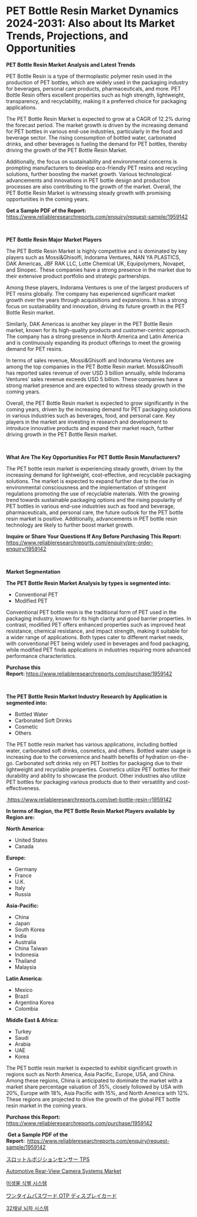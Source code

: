 <p><h1>PET Bottle Resin Market Dynamics 2024-2031: Also about Its Market Trends, Projections, and Opportunities</h1></p><p><strong>PET Bottle Resin Market Analysis and Latest Trends</strong></p>
<p><p>PET Bottle Resin is a type of thermoplastic polymer resin used in the production of PET bottles, which are widely used in the packaging industry for beverages, personal care products, pharmaceuticals, and more. PET Bottle Resin offers excellent properties such as high strength, lightweight, transparency, and recyclability, making it a preferred choice for packaging applications.</p><p>The PET Bottle Resin Market is expected to grow at a CAGR of 12.2% during the forecast period. The market growth is driven by the increasing demand for PET bottles in various end-use industries, particularly in the food and beverage sector. The rising consumption of bottled water, carbonated drinks, and other beverages is fueling the demand for PET bottles, thereby driving the growth of the PET Bottle Resin Market.</p><p>Additionally, the focus on sustainability and environmental concerns is prompting manufacturers to develop eco-friendly PET resins and recycling solutions, further boosting the market growth. Various technological advancements and innovations in PET bottle design and production processes are also contributing to the growth of the market. Overall, the PET Bottle Resin Market is witnessing steady growth with promising opportunities in the coming years.</p></p>
<p><strong>Get a Sample PDF of the Report:&nbsp;</strong> <a href="https://www.reliableresearchreports.com/enquiry/request-sample/1959142">https://www.reliableresearchreports.com/enquiry/request-sample/1959142</a></p>
<p>&nbsp;</p>
<p><strong>PET Bottle Resin Major Market Players</strong></p>
<p><p>The PET Bottle Resin Market is highly competitive and is dominated by key players such as Mossi&Ghisolfi, Indorama Ventures, NAN YA PLASTICS, DAK Americas, JBF RAK LLC, Lotte Chemical UK, Equipolymers, Novapet, and Sinopec. These companies have a strong presence in the market due to their extensive product portfolio and strategic partnerships.</p><p>Among these players, Indorama Ventures is one of the largest producers of PET resins globally. The company has experienced significant market growth over the years through acquisitions and expansions. It has a strong focus on sustainability and innovation, driving its future growth in the PET Bottle Resin market.</p><p>Similarly, DAK Americas is another key player in the PET Bottle Resin market, known for its high-quality products and customer-centric approach. The company has a strong presence in North America and Latin America and is continuously expanding its product offerings to meet the growing demand for PET resins.</p><p>In terms of sales revenue, Mossi&Ghisolfi and Indorama Ventures are among the top companies in the PET Bottle Resin market. Mossi&Ghisolfi has reported sales revenue of over USD 3 billion annually, while Indorama Ventures' sales revenue exceeds USD 5 billion. These companies have a strong market presence and are expected to witness steady growth in the coming years.</p><p>Overall, the PET Bottle Resin market is expected to grow significantly in the coming years, driven by the increasing demand for PET packaging solutions in various industries such as beverages, food, and personal care. Key players in the market are investing in research and development to introduce innovative products and expand their market reach, further driving growth in the PET Bottle Resin market.</p></p>
<p>&nbsp;</p>
<p><strong>What Are The Key Opportunities For PET Bottle Resin Manufacturers?</strong></p>
<p><p>The PET bottle resin market is experiencing steady growth, driven by the increasing demand for lightweight, cost-effective, and recyclable packaging solutions. The market is expected to expand further due to the rise in environmental consciousness and the implementation of stringent regulations promoting the use of recyclable materials. With the growing trend towards sustainable packaging options and the rising popularity of PET bottles in various end-use industries such as food and beverage, pharmaceuticals, and personal care, the future outlook for the PET bottle resin market is positive. Additionally, advancements in PET bottle resin technology are likely to further boost market growth.</p></p>
<p><strong>Inquire or Share Your Questions If Any Before Purchasing This Report:</strong> <a href="https://www.reliableresearchreports.com/enquiry/pre-order-enquiry/1959142">https://www.reliableresearchreports.com/enquiry/pre-order-enquiry/1959142</a></p>
<p>&nbsp;</p>
<p><strong>Market Segmentation</strong></p>
<p><strong>The PET Bottle Resin Market Analysis by types is segmented into:</strong></p>
<p><ul><li>Conventional PET</li><li>Modified PET</li></ul></p>
<p><p>Conventional PET bottle resin is the traditional form of PET used in the packaging industry, known for its high clarity and good barrier properties. In contrast, modified PET offers enhanced properties such as improved heat resistance, chemical resistance, and impact strength, making it suitable for a wider range of applications. Both types cater to different market needs, with conventional PET being widely used in beverages and food packaging, while modified PET finds applications in industries requiring more advanced performance characteristics.</p></p>
<p><strong>Purchase this Report:&nbsp;</strong><a href="https://www.reliableresearchreports.com/purchase/1959142">https://www.reliableresearchreports.com/purchase/1959142</a></p>
<p>&nbsp;</p>
<p><strong>The PET Bottle Resin Market Industry Research by Application is segmented into:</strong></p>
<p><ul><li>Bottled Water</li><li>Carbonated Soft Drinks</li><li>Cosmetic</li><li>Others</li></ul></p>
<p><p>The PET bottle resin market has various applications, including bottled water, carbonated soft drinks, cosmetics, and others. Bottled water usage is increasing due to the convenience and health benefits of hydration on-the-go. Carbonated soft drinks rely on PET bottles for packaging due to their lightweight and recyclable properties. Cosmetics utilize PET bottles for their durability and ability to showcase the product. Other industries also utilize PET bottles for packaging various products due to their versatility and cost-effectiveness.</p></p>
<p><a href="https://www.reliableresearchreports.com/pet-bottle-resin-r1959142">&nbsp;https://www.reliableresearchreports.com/pet-bottle-resin-r1959142</a></p>
<p><strong>In terms of Region, the PET Bottle Resin Market Players available by Region are:</strong></p>
<p>
    <p> <strong> North America: </strong>
        <ul>
            <li>United States</li>
            <li>Canada</li>
        </ul>
        </p> 
    <p> <strong> Europe: </strong>
        <ul>
            <li>Germany</li>
            <li>France</li>
            <li>U.K.</li>
            <li>Italy</li>
            <li>Russia</li>
        </ul>
        </p> 
    <p> <strong> Asia-Pacific: </strong>
        <ul>
            <li>China</li>
            <li>Japan</li>
            <li>South Korea</li>
            <li>India</li>
            <li>Australia</li>
            <li>China Taiwan</li>
            <li>Indonesia</li>
            <li>Thailand</li>
            <li>Malaysia</li>
        </ul>
        </p> 
    <p> <strong> Latin America: </strong>
        <ul>
            <li>Mexico</li>
            <li>Brazil</li>
            <li>Argentina Korea</li>
            <li>Colombia</li>
        </ul>
        </p> 
    <p> <strong> Middle East & Africa: </strong>
        <ul>
            <li>Turkey</li>
            <li>Saudi</li>
            <li>Arabia</li>
            <li>UAE</li>
            <li>Korea</li>
        </ul>
    </p>
    </p>
<p><p>The PET bottle resin market is expected to exhibit significant growth in regions such as North America, Asia Pacific, Europe, USA, and China. Among these regions, China is anticipated to dominate the market with a market share percentage valuation of 35%, closely followed by USA with 20%, Europe with 18%, Asia Pacific with 15%, and North America with 12%. These regions are projected to drive the growth of the global PET bottle resin market in the coming years.</p></p>
<p><strong>Purchase this Report: </strong><a href="https://www.reliableresearchreports.com/purchase/1959142">https://www.reliableresearchreports.com/purchase/1959142</a></p>
<p>&nbsp;<strong>Get a Sample PDF of the Report:&nbsp;&nbsp;</strong><a href="https://www.reliableresearchreports.com/enquiry/request-sample/1959142">https://www.reliableresearchreports.com/enquiry/request-sample/1959142</a></p>
<p><strong></strong></p>
<p><p><a href="https://medium.com/@andrade736451/%E3%82%B9%E3%83%AD%E3%83%83%E3%83%88%E3%83%AB%E3%83%9D%E3%82%B8%E3%82%B7%E3%83%A7%E3%83%B3%E3%82%BB%E3%83%B3%E3%82%B5%E3%83%BC-tps-%E6%A5%AD%E7%95%8C%E3%81%AE%E5%B1%95%E6%9C%9B-2031%E5%B9%B4%E3%81%BE%E3%81%A7%E3%81%AE%E5%B8%82%E5%A0%B4%E9%87%91%E8%9E%8D%E7%8A%B6%E6%B3%81-%E5%B8%82%E5%A0%B4%E8%A6%8F%E6%A8%A1-%E3%81%8A%E3%82%88%E3%81%B3%E5%8F%8E%E7%9B%8A%E5%88%86%E6%9E%90-39ab23b50923">スロットルポジションセンサー TPS</a></p><p><a href="https://github.com/yadanielu/Market-Research-Report-List-1/blob/main/automotive-rear-view-camera-systems-market.md">Automotive Rear-View Camera Systems Market</a></p><p><a href="https://medium.com/@kalimetz2023/%EB%AF%B8%EC%83%9D%EB%AC%BC-%EC%8B%9D%EB%B3%84-%EC%8B%9C%EC%8A%A4%ED%85%9C-%EC%8B%9C%EC%9E%A5-%EC%A0%84%EB%A7%9D-%EC%99%84%EB%B2%BD%ED%95%9C-%EC%82%B0%EC%97%85-%EB%B6%84%EC%84%9D-2024%EB%85%84%EB%B6%80%ED%84%B0-2031%EB%85%84%EA%B9%8C%EC%A7%80-8e81447d6be2">미생물 식별 시스템</a></p><p><a href="https://medium.com/@izaiahbartell/%E3%83%AF%E3%83%B3%E3%82%BF%E3%82%A4%E3%83%A0%E3%83%91%E3%82%B9%E3%83%AF%E3%83%BC%E3%83%89-otp-%E3%83%87%E3%82%A3%E3%82%B9%E3%83%97%E3%83%AC%E3%82%A4%E3%82%AB%E3%83%BC%E3%83%89%E6%A5%AD%E7%95%8C%E3%81%AE%E3%82%A4%E3%83%B3%E3%82%B5%E3%82%A4%E3%83%88-%E5%B8%82%E5%A0%B4%E3%81%AE%E8%B2%A1%E5%8B%99%E7%8A%B6%E6%B3%81-%E5%B8%82%E5%A0%B4%E8%A6%8F%E6%A8%A1-2031%E5%B9%B4%E3%81%BE%E3%81%A7%E3%81%AE%E5%8F%8E%E7%9B%8A%E5%88%86%E6%9E%90-bee3866062ba">ワンタイムパスワード OTP ディスプレイカード</a></p><p><a href="https://medium.com/@ethanmorar2011/%EA%B8%80%EB%A1%9C%EB%B2%8C-32%EC%B1%84%EB%84%90-eeg-%EC%8B%9C%EC%8A%A4%ED%85%9C-%EC%82%B0%EC%97%85-%EC%9C%A0%ED%98%95-%EC%9D%91%EC%9A%A9-%EC%8B%9C%EC%9E%A5-%ED%94%8C%EB%A0%88%EC%9D%B4%EC%96%B4-%EC%A7%80%EC%97%AD%EB%B3%84-%EC%84%B1%EC%9E%A5-%EB%B6%84%EC%84%9D-%EB%B0%8F-%EB%AF%B8%EB%9E%98-%EC%8B%9C%EB%82%98%EB%A6%AC%EC%98%A4-2024-2031-843ca9d3ed48">32채널 뇌파 시스템</a></p></p>